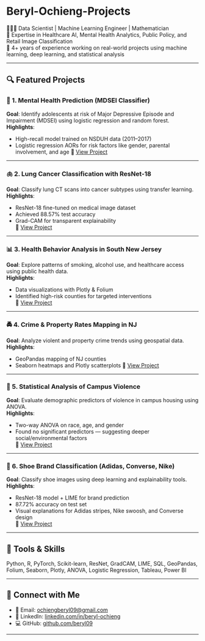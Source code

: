 # Beryl-Ochieng-Projects

👩🏽‍🔬 Data Scientist | Machine Learning Engineer | Mathematician  
📍 Expertise in Healthcare AI, Mental Health Analytics, Public Policy, and Retail Image Classification  
🔬 4+ years of experience working on real-world projects using machine learning, deep learning, and statistical analysis

---

## 🔍 Featured Projects

### 🧠 1. Mental Health Prediction (MDSEI Classifier)
**Goal**: Identify adolescents at risk of Major Depressive Episode and Impairment (MDSEI) using logistic regression and random forest.  
**Highlights**:
- High-recall model trained on NSDUH data (2011–2017)
- Logistic regression AORs for risk factors like gender, parental involvement, and age
📎 [View Project](https://github.com/yourusername/mdsei-prediction)

---

### 🫁 2. Lung Cancer Classification with ResNet-18
**Goal**: Classify lung CT scans into cancer subtypes using transfer learning.  
**Highlights**:
- ResNet-18 fine-tuned on medical image dataset
- Achieved 88.57% test accuracy
- Grad-CAM for transparent explainability  
📎 [View Project](https://github.com/yourusername/lung-cancer-classification)

---

### 📊 3. Health Behavior Analysis in South New Jersey
**Goal**: Explore patterns of smoking, alcohol use, and healthcare access using public health data.  
**Highlights**:
- Data visualizations with Plotly & Folium
- Identified high-risk counties for targeted interventions  
📎 [View Project](https://github.com/yourusername/nj-health-analysis)

---

### 🚔 4. Crime & Property Rates Mapping in NJ
**Goal**: Analyze violent and property crime trends using geospatial data.  
**Highlights**:
- GeoPandas mapping of NJ counties
- Seaborn heatmaps and Plotly scatterplots
📎 [View Project](https://github.com/yourusername/nj-crime-analysis)

---

### 📐 5. Statistical Analysis of Campus Violence
**Goal**: Evaluate demographic predictors of violence in campus housing using ANOVA.  
**Highlights**:
- Two-way ANOVA on race, age, and gender
- Found no significant predictors — suggesting deeper social/environmental factors  
📎 [View Project](https://github.com/yourusername/campus-violence-analysis)

---

### 👟 6. Shoe Brand Classification (Adidas, Converse, Nike)
**Goal**: Classify shoe images using deep learning and explainability tools.  
**Highlights**:
- ResNet-18 model + LIME for brand prediction
- 87.72% accuracy on test set
- Visual explanations for Adidas stripes, Nike swoosh, and Converse design  
📎 [View Project](https://github.com/yourusername/shoe-brand-classifier)

---

## 🧰 Tools & Skills
Python, R, PyTorch, Scikit-learn, ResNet, GradCAM, LIME, SQL, GeoPandas, Folium, Seaborn, Plotly, ANOVA, Logistic Regression, Tableau, Power BI

---

## 🔗 Connect with Me
- 📧 Email: ochiengberyl09@gmail.com  
- 🔗 LinkedIn: [linkedin.com/in/beryl-ochieng](https://linkedin.com/in/beryl-ochieng)  
- 💻 GitHub: [github.com/beryl09](https://github.com/beryl09)

---
